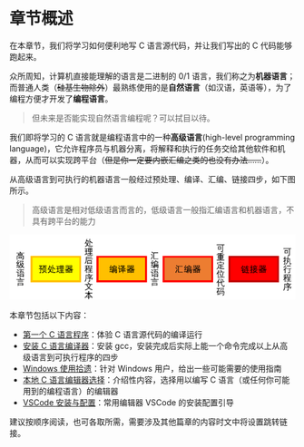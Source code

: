 # 章节概述

在本章节，我们将学习如何便利地写 C 语言源代码，并让我们写出的 C 代码能够跑起来。

众所周知，计算机直接能理解的语言是二进制的 0/1 语言，我们称之为**机器语言**；而普通人类（<del>硅基生物除外</del>）最熟练使用的是**自然语言**（如汉语，英语等），为了编程方便才开发了**编程语言**。

> 但未来是否能实现自然语言编程呢？可以拭目以待。

我们即将学习的 C 语言就是编程语言中的一种**高级语言**(high-level programming language)，它允许程序员与机器分离，将解释和执行的任务交给其他软件和机器，从而可以实现跨平台（<del>但是你一定要内嵌汇编之类的也没有办法……</del>）。

从高级语言到可执行的机器语言一般经过预处理、编译、汇编、链接四步，如下图所示。

> 高级语言是相对低级语言而言的，低级语言一般指汇编语言和机器语言，不具有跨平台的能力

![image-20230905132811788](graph/image-20230905132811788.png)

本章节包括以下内容：

- [第一个 C 语言程序](env/first_C.md)：体验 C 语言源代码的编译运行
- [安装 C 语言编译器](env/C_compiler.md)：安装 gcc，安装完成后实际上能一个命令完成以上从高级语言到可执行程序的四步
- [Windows 使用拾遗](env/windows_lost.md)：针对 Windows 用户，给出一些可能需要的使用指南
- [本地 C 语言编辑器选择](env/local_env.md)：介绍性内容，选择用以编写 C 语言（或任何你可能用到的编程语言）的编辑器
- [VSCode 安装与配置](env/vsc_install.md)：常用编辑器 VSCode 的安装配置引导

建议按顺序阅读，也可各取所需，需要涉及其他篇章的内容时文中将设置跳转链接。